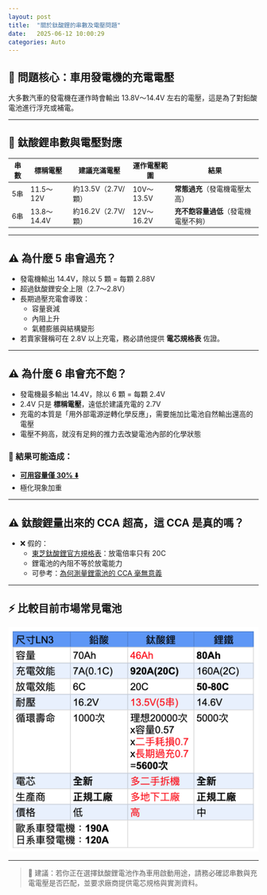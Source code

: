 ```yaml
---
layout: post
title:  "關於鈦酸鋰的串數及電壓問題"
date:   2025-06-12 10:00:29
categories: Auto
---
```



## 🔧 問題核心：車用發電機的充電電壓

大多數汽車的發電機在運作時會輸出 13.8V～14.4V 左右的電壓，這是為了對鉛酸電池進行浮充或補電。

---

## 🔋 鈦酸鋰串數與電壓對應

| 串數 | 標稱電壓 | 建議充滿電壓 | 運作電壓範圍 | 結果 |
|------|-----------|----------------|----------------|------|
| 5串 | 11.5～12V | 約13.5V（2.7V/顆） | 10V～13.5V | **常態過充**（發電機電壓太高） |
| 6串 | 13.8～14.4V | 約16.2V（2.7V/顆） | 12V～16.2V | **充不飽容量過低**（發電機電壓不夠） |

---

## ⚠️ 為什麼 5 串會過充？

- 發電機輸出 14.4V，除以 5 顆 = 每顆 2.88V  
- 超過鈦酸鋰安全上限（2.7～2.8V）
- 長期過壓充電會導致：
  - 容量衰減
  - 內阻上升
  - 氣體膨脹與結構變形
- 若賣家聲稱可在 2.8V 以上充電，務必請他提供 **電芯規格表** 佐證。

---

## ⚠️ 為什麼 6 串會充不飽？

- 發電機最多輸出 14.4V，除以 6 顆 = 每顆 2.4V  
- 2.4V 只是 **標稱電壓**，遠低於建議充電的 2.7V
- 充電的本質是「用外部電源逆轉化學反應」，需要施加比電池自然輸出還高的電壓  
- 電壓不夠高，就沒有足夠的推力去改變電池內部的化學狀態

### 🔻 結果可能造成：

- [**可用容量僅 30% ⬇️**](/images/mobile01-f1b4345d1112dee159b1baa62a8da6ef.png)
- 極化現象加重

---

## ⚠️ 鈦酸鋰量出來的 CCA 超高，這 CCA 是真的嗎？

- ❌ 假的：
  - [東芝鈦酸鋰官方規格表](https://www.global.toshiba/ww/products-solutions/battery/scib/product-next/product/cell/high-energy.html)：放電倍率只有 20C
  - 鋰電池的內阻不等於放電能力  
  - 可參考：[為何測量鋰電池的 CCA 毫無意義](https://1stbenz.github.io/2025/about-cca.html)

---

## ⚡ 比較目前市場常見電池

![Supercap](/images/mobile01-73a3f73994754009670d4e7b1e13c046.png)

---

> 📌 建議：若你正在選擇鈦酸鋰電池作為車用啟動用途，請務必確認串數與充電電壓是否匹配，並要求廠商提供電芯規格與實測資料。
